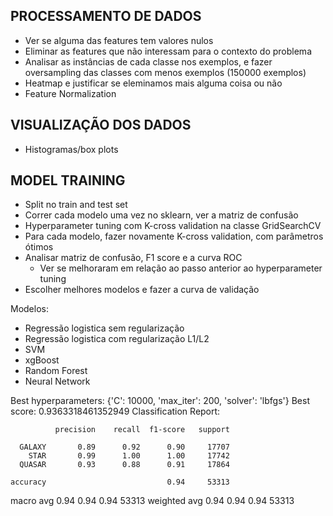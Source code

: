 ## PROCESSAMENTO DE DADOS

- Ver se alguma das features tem valores nulos
- Eliminar as features que não interessam para o contexto do problema
- Analisar as instâncias de cada classe nos exemplos, e fazer oversampling das classes com menos exemplos (150000 exemplos)
- Heatmap e justificar se eleminamos mais alguma coisa ou não
- Feature Normalization

## VISUALIZAÇÃO DOS DADOS

- Histogramas/box plots

## MODEL TRAINING

- Split no train and test set
- Correr cada modelo uma vez no sklearn, ver a matriz de confusão
- Hyperparameter tuning com K-cross validation na classe GridSearchCV
- Para cada modelo, fazer novamente K-cross validation, com parâmetros ótimos
- Analisar matriz de confusão, F1 score e a curva ROC
	- Ver se melhoraram em relação ao passo anterior ao hyperparameter tuning
- Escolher melhores modelos e fazer a curva de validação


Modelos:
- Regressão logistica sem regularização
- Regressão logistica com regularização L1/L2
- SVM
- xgBoost
- Random Forest
- Neural Network


Best hyperparameters:  {'C': 10000, 'max_iter': 200, 'solver': 'lbfgs'}
Best score:  0.9363318461352949
Classification Report: 

              precision    recall  f1-score   support

      GALAXY       0.89      0.92      0.90     17707
        STAR       0.99      1.00      1.00     17742
      QUASAR       0.93      0.88      0.91     17864

    accuracy                           0.94     53313
   macro avg       0.94      0.94      0.94     53313
weighted avg       0.94      0.94      0.94     53313